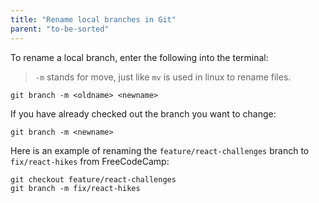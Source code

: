 ```yaml
---
title: "Rename local branches in Git"
parent: "to-be-sorted"
---
```


To rename a local branch, enter the following into the terminal:

> `-m` stands for move, just like `mv` is used in linux to rename files.

    git branch -m <oldname> <newname>

If you have already checked out the branch you want to change:  

    git branch -m <newname>

Here is an example of renaming the `feature/react-challenges` branch to `fix/react-hikes` from FreeCodeCamp:  

    git checkout feature/react-challenges
    git branch -m fix/react-hikes
